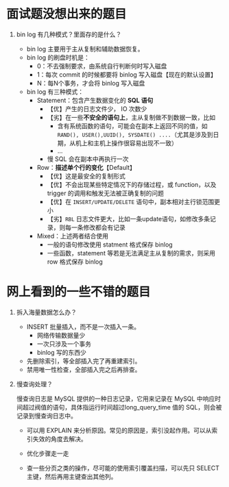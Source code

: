 # 面试题没想出来的题目

1. bin log 有几种模式？里面存的是什么？

   + bin log 主要用于主从复制和辅助数据恢复。
   + bin log 的刷盘时机是：
     + 0：不去强制要求，由系统自行判断何时写入磁盘
     + 1：每次 commit 的时候都要将 binlog 写入磁盘【现在的默认设置】
     + N：每N个事务，才会将 binlog 写入磁盘
   + bin log 有三种模式：
     + Statement：包含产生数据变化的 **SQL 语句**
       + 【优】产生的日志文件少， IO 次数少
       + 【劣】在一些**不安全的语句上**，主从复制做不到数据一致，比如
         + 含有系统函数的语句，可能会在副本上返回不同的值，如 `RAND(), USER(),UUID(), SYSDATE() ....`（尤其是涉及到日期，从机上和主机上操作很容易出现不一致）
         + ...
       + 慢 SQL 会在副本中再执行一次
     + Row：**描述单个行的变化**【Default】
       + 【优】这是最安全的复制形式
       + 【优】不会出现某些特定情况下的存储过程，或 function，以及 trigger 的调用和触发无法被正确复制的问题
       + 【优】在 `INSERT/UPDATE/DELETE` 语句中，副本相对主行锁范围更小
       + 【劣】`RBL` 日志文件更大，比如一条update语句，如修改多条记录，则每一条修改都会有记录
     + Mixed：上述两者结合使用
       + 一般的语句修改使用 statment 格式保存 binlog
       + 一些函数，statement 等若是无法满足主从复制的需求，则采用 row 格式保存 binlog

# 网上看到的一些不错的题目

1. 拆入海量数据怎么办？
   + INSERT 批量插入，而不是一次插入一条。
     + 网络传输数据量少
     + 一次只涉及一个事务
     + binlog 写的东西少
   + 先删除索引，等全部插入完了再重建索引。
   + 禁用唯一性检查，全部插入完之后再排查。

2. 慢查询处理？

   慢查询日志是 MySQL 提供的一种日志记录，它用来记录在 MySQL 中响应时间超过阀值的语句，具体指运行时间超过long_query_time 值的 SQL，则会被记录到慢查询日志中。

   + 可以用 EXPLAIN 来分析原因。常见的原因是，索引没起作用。可以从索引失效的角度去解决。

   + 优化步骤走一走
   + 查一些分页之类的操作，尽可能的使用索引覆盖扫描，可以先只 SELECT 主键，然后再用主键查出其他列。